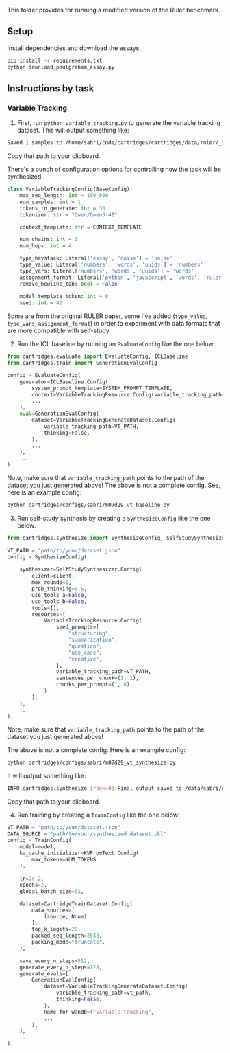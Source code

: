 This folder provides for running a modified version of the Ruler benchmark.

## Setup

Install dependencies and download the essays.
```bash
pip install -r requirements.txt
python download_paulgraham_essay.py
```

## Instructions by task

### Variable Tracking

1. First, run `python variable_tracking.py` to generate the variable tracking dataset.
This will output something like:
```bash
Saved 1 samples to /home/sabri/code/cartridges/cartridges/data/ruler/_data/llama_3.2_3b_instruct-l10000-n1-c16-h2-essay-words-1d31e1f5.json
```
Copy that path to your clipboard.

There's a bunch of configuration options for controlling how the task will be synthesized.
```python
class VariableTrackingConfig(BaseConfig):
    max_seq_length: int = 100_000
    num_samples: int = 1
    tokens_to_generate: int = 30
    tokenizer: str = "Qwen/Qwen3-4B"

    context_template: str = CONTEXT_TEMPLATE

    num_chains: int = 1
    num_hops: int = 4

    type_haystack: Literal['essay', 'noise'] = 'noise'
    type_value: Literal['numbers', 'words', 'uuids'] = 'numbers'
    type_vars: Literal['numbers', 'words', 'uuids'] = 'words'
    assignment_format: Literal['python', 'javascript', 'words', 'ruler'] = 'ruler'
    remove_newline_tab: bool = False
    
    model_template_token: int = 0
    seed: int = 42
```

Some are from the original RULER paper, some I've added (`type_value`, `type_vars`, `assignment_format`) in order to experiment with data formats that are more compatible with self-study.

2. Run the ICL baseline by running an `EvaluateConfig` like the one below:

```python 
from cartridges.evaluate import EvaluateConfig, ICLBaseline
from cartridges.train import GenerationEvalConfig

config = EvaluateConfig(
    generator=ICLBaseline.Config(
        system_prompt_template=SYSTEM_PROMPT_TEMPLATE,
        context=VariableTrackingResource.Config(variable_tracking_path=VT_PATH),
        ...
    ),
    eval=GenerationEvalConfig(
        dataset=VariableTrackingGenerateDataset.Config(
            variable_tracking_path=VT_PATH,
            thinking=False,
        ),
        ...
    ),
    ...
)
```
Note, make sure that `variable_tracking_path` points to the path of the dataset you just generated above!
The above is not a complete config. See, here is an example config:
```bash 
python cartridges/configs/sabri/m07d29_vt_baseline.py
```

3. Run self-study synthesis by creating a `SynthesizeConfig` like the one below:
```python 
from cartridges.synthesize import SynthesizeConfig, SelfStudySynthesizer

VT_PATH = "path/to/your/dataset.json"
config = SynthesizeConfig(
    
    synthesizer=SelfStudySynthesizer.Config(
        client=client,
        max_rounds=1,
        prob_thinking=0.5,
        use_tools_a=False, 
        use_tools_b=False,
        tools=[],
        resources=[
            VariableTrackingResource.Config(
                seed_prompts=[
                    "structuring",
                    "summarization",
                    "question",
                    "use_case",
                    "creative",
                ],
                variable_tracking_path=VT_PATH,
                sentences_per_chunk=(1, 1),
                chunks_per_prompt=(1, 8),
            )
        ],
    ),
    ...
)
```
Note, make sure that `variable_tracking_path` points to the path of the dataset you just generated above!

The above is not a complete config. Here is an example config:
```bash
python cartridges/configs/sabri/m07d29_vt_synthesize.py
```

It will output something like:
```bash
INFO:cartridges.synthesize [rank=0]:Final output saved to /data/sabri/cartridges/2025-08-04-14-36-31-m07d29_vt_synthesize/m07d29_vt_synthesize_llama-3.2-3b_n65536-0/artifact/dataset.pkl
```
Copy that path to your clipboard.

4. Run training by creating a `TrainConfig` like the one below:
```python
VT_PATH = "path/to/your/dataset.json"
DATA_SOURCE = "path/to/your/synthesized_dataset.pkl"
config = TrainConfig(
    model=model,
    kv_cache_initializer=KVFromText.Config(
        max_tokens=NUM_TOKENS
    ),
    
    lr=2e-2,
    epochs=2,
    global_batch_size=32,

    dataset=CartridgeTrainDataset.Config(
        data_sources=[
            (source, None)
        ],
        top_k_logits=20,
        packed_seq_length=2048,
        packing_mode="truncate",
    ),

    save_every_n_steps=512,
    generate_every_n_steps=128,
    generate_evals=[
        GenerationEvalConfig(
            dataset=VariableTrackingGenerateDataset.Config(
                variable_tracking_path=vt_path,
                thinking=False,
            ),
            name_for_wandb=f"variable_tracking",
            ...
        ),
    ],
    ...
)

```



